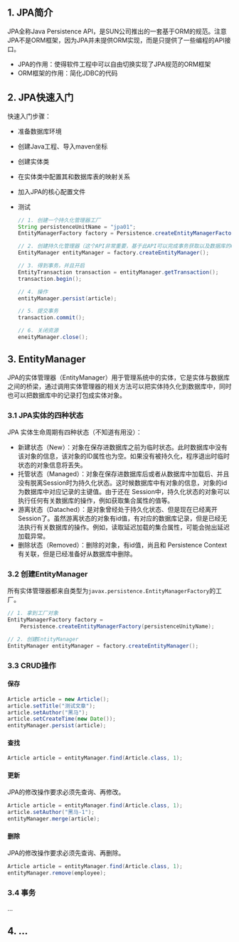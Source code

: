 ## 1. JPA简介

JPA全称Java Persistence API，是SUN公司推出的一套基于ORM的规范。注意JPA不是ORM框架，因为JPA并未提供ORM实现，而是只提供了一些编程的API接口。

- JPA的作用：使得软件工程中可以自由切换实现了JPA规范的ORM框架
- ORM框架的作用：简化JDBC的代码

## 2. JPA快速入门

快速入门步骤：

- 准备数据库环境

- 创建Java工程、导入maven坐标

- 创建实体类

- 在实体类中配置其和数据库表的映射关系

- 加入JPA的核心配置文件

- 测试

    ```java
    // 1. 创建一个持久化管理器工厂
    String persistenceUnitName = "jpa01";
    EntityManagerFactory factory = Persistence.createEntityManagerFactory(persistenceUnityName);
    
    // 2. 创建持久化管理器（这个API非常重要，基于此API可以完成事务获取以及数据库的CRUD操作）
    EntityManager entityManager = factory.createEntityManager();
    
    // 3. 得到事务，并且开启
    EntityTransaction transaction = entityManager.getTransaction();
    transaction.begin();
    
    // 4. 操作
    entityManager.persist(article);
    
    // 5. 提交事务
    transaction.commit();
    
    // 6. 关闭资源
    eneityManager.close();
    ```

## 3. EntityManager

JPA的实体管理器（EntityManager）用于管理系统中的实体，它是实体与数据库之间的桥梁，通过调用实体管理器的相关方法可以把实体持久化到数据库中，同时也可以把数据库中的记录打包成实体对象。

### 3.1 JPA实体的四种状态

JPA 实体生命周期有四种状态（不知道有用没）：

- 新建状态（New）：对象在保存进数据库之前为临时状态。此时数据库中没有该对象的信息，该对象的ID属性也为空。如果没有被持久化，程序退出时临时状态的对象信息将丢失。
- 托管状态（Managed）：对象在保存进数据库后或者从数据库中加载后、并且没有脱离Session时为持久化状态。这时候数据库中有对象的信息，对象的id为数据库中对应记录的主键值。由于还在 Session中，持久化状态的对象可以执行任何有关数据库的操作，例如获取集合属性的值等。
- 游离状态（Datached）：是对象曾经处于持久化状态、但是现在已经离开Session了。虽然游离状态的对象有id值，有对应的数据库记录，但是已经无法执行有关数据库的操作。例如，读取延迟加载的集合属性，可能会抛出延迟加载异常。
- 删除状态（Removed）：删除的对象，有id值，尚且和 Persistence Context 有关联，但是已经准备好从数据库中删除。

### 3.2 创建EntityManager

所有实体管理器都来自类型为`javax.persistence.EntityManagerFactory`的工厂。

```java
// 1. 拿到工厂对象
EntityManagerFactory factory = 
    Persistence.createEntityManagerFactory(persistenceUnityName);

// 2. 创建EntityManager
EntityManager entityManager = factory.createEntityManager();
```

### 3.3 CRUD操作

#### 保存

```java
Article article = new Article();
article.setTitle("测试文章");
article.setAuthor("黑马");
article.setCreateTime(new Date());
entityManager.persist(article);
```

#### 查找

```java
Article article = entityManager.find(Article.class, 1);
```

#### 更新

JPA的修改操作要求必须先查询、再修改。

```java
Article article = entityManager.find(Article.class, 1);
article.setAuthor("黑马-1");
entityManager.merge(article);
```

#### 删除

JPA的修改操作要求必须先查询、再删除。

```java
Article article = entityManager.find(Article.class, 1);
entityManager.remove(employee);
```

### 3.4 事务

...

## 4. ...

